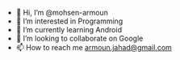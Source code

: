 - 👋 Hi, I’m @mohsen-armoun
- 👀 I’m interested in Programming
- 🌱 I’m currently learning Android
- 💞️ I’m looking to collaborate on Google
- 📫 How to reach me armoun.jahad@gmail.com

<!---
mohsen-armoun/mohsen-armoun is a ✨ special ✨ repository because its `README.md` (this file) appears on your GitHub profile.
You can click the Preview link to take a look at your changes.
--->
